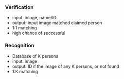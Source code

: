 ### Verification
- input: image, name/ID
- output: input image matched claimed person
- 1:1 matching
- high chance of successful
### Recognition
- Database of K persons
- input: image
- output: ID if the image of any K persons, or not found
- 1:K matching


